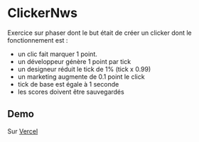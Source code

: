 # ClickerNws

Exercice sur phaser dont le but était de créer un clicker dont le fonctionnement est :
 - un clic fait marquer 1 point.
 - un développeur génère 1 point par tick
 - un designeur réduit le tick de 1% (tick x 0.99)
 - un marketing augmente de 0.1 point le click
 - tick de base est égale à 1 seconde
 - les scores doivent être sauvegardés

## Demo

Sur [Vercel](https://clicker-nws.vercel.app/)
